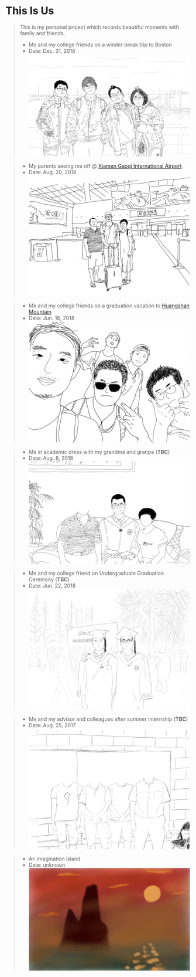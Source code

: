 # This Is Us
> This is my personal project which records beautiful moments with family and friends.  
> - Me and my college friends on a winder break trip to Boston
> - Date: Dec. 31, 2018
> ![](./image/Boston_with_faces.jpg)

> - My parents seeing me off @ [Xiamen Gaoqi International Airport](https://www.xiamen-airport.com/)
> - Date: Aug. 20, 2018
> ![](./image/family_sketch.jpg)  

> - Me and my college friends on a graduation vacation to [Huangshan Mountain](https://whc.unesco.org/en/list/547)
> - Date: Jun. 18, 2018
> ![](./image/5-star1.jpg)  

> - Me in academic dress with my grandma and granpa (**TBC**)
> - Date: Aug. 8, 2018
> ![](./image/granpaNma.jpg)

> - Me and my college friend on Undergraduate Graduation Ceremony (**TBC**)
> - Date: Jun. 22, 2018
> ![](./image/txz.jpg)  

> - Me and my advisor and colleagues after summer internship (**TBC**)
> - Date: Aug. 25, 2017
> ![](./image/summer_intern.jpg)

> - An imagination island
> - Date: unknown
> ![](./image/island.jpg)

